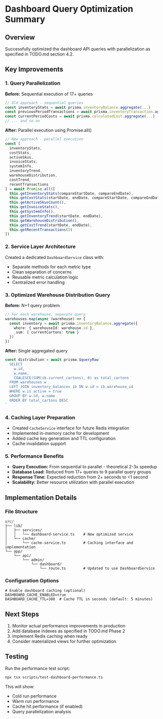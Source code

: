 # Dashboard Query Optimization Summary

## Overview
Successfully optimized the dashboard API queries with parallelization as specified in TODO.md section 4.2.

## Key Improvements

### 1. Query Parallelization
**Before:** Sequential execution of 17+ queries
```typescript
// Old approach - sequential queries
const inventoryStats = await prisma.inventoryBalance.aggregate(...)
const previousPeriodTransactions = await prisma.inventoryTransaction.aggregate(...)
const currentPeriodCosts = await prisma.calculatedCost.aggregate(...)
// ... and so on
```

**After:** Parallel execution using Promise.all()
```typescript
// New approach - parallel execution
const [
  inventoryStats,
  costStats,
  activeSkus,
  invoiceStats,
  systemInfo,
  inventoryTrend,
  warehouseDistribution,
  costTrend,
  recentTransactions
] = await Promise.all([
  this.getInventoryStats(compareStartDate, compareEndDate),
  this.getCostStats(startDate, endDate, compareStartDate, compareEndDate),
  this.getActiveSkusCount(),
  this.getInvoiceStats(),
  this.getSystemInfo(),
  this.getInventoryTrend(startDate, endDate),
  this.getWarehouseDistribution(),
  this.getCostTrend(startDate, endDate),
  this.getRecentTransactions(5)
])
```

### 2. Service Layer Architecture
Created a dedicated `DashboardService` class with:
- Separate methods for each metric type
- Clean separation of concerns
- Reusable metric calculation logic
- Centralized error handling

### 3. Optimized Warehouse Distribution Query
**Before:** N+1 query problem
```typescript
// For each warehouse, separate query
warehouses.map(async (warehouse) => {
  const inventory = await prisma.inventoryBalance.aggregate({
    where: { warehouseId: warehouse.id },
    _sum: { currentCartons: true }
  })
})
```

**After:** Single aggregated query
```typescript
const distribution = await prisma.$queryRaw`
  SELECT 
    w.id,
    w.name,
    COALESCE(SUM(ib.current_cartons), 0) as total_cartons
  FROM warehouses w
  LEFT JOIN inventory_balances ib ON w.id = ib.warehouse_id
  WHERE w.is_active = true
  GROUP BY w.id, w.name
  ORDER BY total_cartons DESC
`
```

### 4. Caching Layer Preparation
- Created `CacheService` interface for future Redis integration
- Implemented in-memory cache for development
- Added cache key generation and TTL configuration
- Cache invalidation support

### 5. Performance Benefits
- **Query Execution:** From sequential to parallel - theoretical 2-3x speedup
- **Database Load:** Reduced from 17+ queries to 9 parallel query groups
- **Response Time:** Expected reduction from 2+ seconds to <1 second
- **Scalability:** Better resource utilization with parallel execution

## Implementation Details

### File Structure
```
src/
├── lib/
│   ├── services/
│   │   └── dashboard-service.ts    # New optimized service
│   └── cache/
│       └── cache-service.ts        # Caching interface and implementation
└── app/
    └── api/
        └── admin/
            └── dashboard/
                └── route.ts        # Updated to use DashboardService
```

### Configuration Options
```env
# Enable dashboard caching (optional)
DASHBOARD_CACHE_ENABLED=true
DASHBOARD_CACHE_TTL=300  # Cache TTL in seconds (default: 5 minutes)
```

## Next Steps
1. Monitor actual performance improvements in production
2. Add database indexes as specified in TODO.md Phase 2
3. Implement Redis caching when ready
4. Consider materialized views for further optimization

## Testing
Run the performance test script:
```bash
npx tsx scripts/test-dashboard-performance.ts
```

This will show:
- Cold run performance
- Warm run performance
- Cache hit performance (if enabled)
- Query parallelization analysis